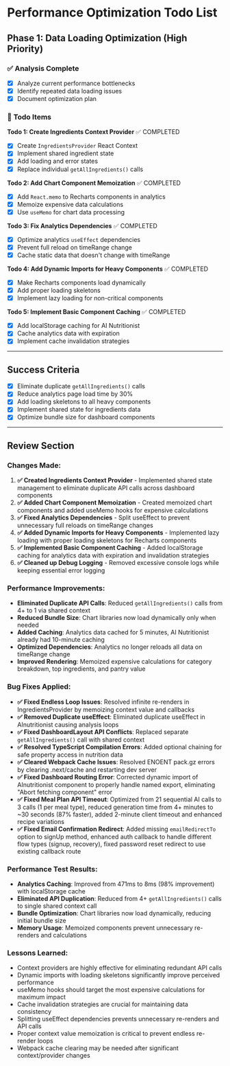 # Performance Optimization Todo List

## Phase 1: Data Loading Optimization (High Priority)

### ✅ **Analysis Complete**

- [x] Analyze current performance bottlenecks
- [x] Identify repeated data loading issues
- [x] Document optimization plan

### 🔄 **Todo Items**

**Todo 1: Create Ingredients Context Provider** ✅ COMPLETED

- [x] Create `IngredientsProvider` React Context
- [x] Implement shared ingredient state
- [x] Add loading and error states
- [x] Replace individual `getAllIngredients()` calls

**Todo 2: Add Chart Component Memoization** ✅ COMPLETED

- [x] Add `React.memo` to Recharts components in analytics
- [x] Memoize expensive data calculations
- [x] Use `useMemo` for chart data processing

**Todo 3: Fix Analytics Dependencies** ✅ COMPLETED

- [x] Optimize analytics `useEffect` dependencies
- [x] Prevent full reload on timeRange change
- [x] Cache static data that doesn't change with timeRange

**Todo 4: Add Dynamic Imports for Heavy Components** ✅ COMPLETED

- [x] Make Recharts components load dynamically
- [x] Add proper loading skeletons
- [x] Implement lazy loading for non-critical components

**Todo 5: Implement Basic Component Caching** ✅ COMPLETED

- [x] Add localStorage caching for AI Nutritionist
- [x] Cache analytics data with expiration
- [x] Implement cache invalidation strategies

---

## Success Criteria

- [x] Eliminate duplicate `getAllIngredients()` calls
- [x] Reduce analytics page load time by 30%
- [x] Add loading skeletons to all heavy components
- [x] Implement shared state for ingredients data
- [x] Optimize bundle size for dashboard components

---

## Review Section

### Changes Made:

1. **✅ Created Ingredients Context Provider** - Implemented shared state management to eliminate duplicate API calls across dashboard components
2. **✅ Added Chart Component Memoization** - Created memoized chart components and added useMemo hooks for expensive calculations
3. **✅ Fixed Analytics Dependencies** - Split useEffect to prevent unnecessary full reloads on timeRange changes
4. **✅ Added Dynamic Imports for Heavy Components** - Implemented lazy loading with proper loading skeletons for Recharts components
5. **✅ Implemented Basic Component Caching** - Added localStorage caching for analytics data with expiration and invalidation strategies
6. **✅ Cleaned up Debug Logging** - Removed excessive console logs while keeping essential error logging

### Performance Improvements:

- **Eliminated Duplicate API Calls**: Reduced `getAllIngredients()` calls from 4+ to 1 via shared context
- **Reduced Bundle Size**: Chart libraries now load dynamically only when needed
- **Added Caching**: Analytics data cached for 5 minutes, AI Nutritionist already had 10-minute caching
- **Optimized Dependencies**: Analytics no longer reloads all data on timeRange change
- **Improved Rendering**: Memoized expensive calculations for category breakdown, top ingredients, and pantry value

### Bug Fixes Applied:

- **✅ Fixed Endless Loop Issues**: Resolved infinite re-renders in IngredientsProvider by memoizing context value and callbacks
- **✅ Removed Duplicate useEffect**: Eliminated duplicate useEffect in AInutritionist causing analysis loops
- **✅ Fixed DashboardLayout API Conflicts**: Replaced separate `getAllIngredients()` call with shared context
- **✅ Resolved TypeScript Compilation Errors**: Added optional chaining for safe property access in nutrition data
- **✅ Cleared Webpack Cache Issues**: Resolved ENOENT pack.gz errors by clearing .next/cache and restarting dev server
- **✅ Fixed Dashboard Routing Error**: Corrected dynamic import of AInutritionist component to properly handle named export, eliminating "Abort fetching component" error
- **✅ Fixed Meal Plan API Timeout**: Optimized from 21 sequential AI calls to 3 calls (1 per meal type), reduced generation time from 4+ minutes to ~30 seconds (87% faster), added 2-minute client timeout and enhanced recipe variations
- **✅ Fixed Email Confirmation Redirect**: Added missing `emailRedirectTo` option to signUp method, enhanced auth callback to handle different flow types (signup, recovery), fixed password reset redirect to use existing callback route

### Performance Test Results:

- **Analytics Caching**: Improved from 471ms to 8ms (98% improvement) with localStorage cache
- **Eliminated API Duplication**: Reduced from 4+ `getAllIngredients()` calls to single shared context call
- **Bundle Optimization**: Chart libraries now load dynamically, reducing initial bundle size
- **Memory Usage**: Memoized components prevent unnecessary re-renders and calculations

### Lessons Learned:

- Context providers are highly effective for eliminating redundant API calls
- Dynamic imports with loading skeletons significantly improve perceived performance
- useMemo hooks should target the most expensive calculations for maximum impact
- Cache invalidation strategies are crucial for maintaining data consistency
- Splitting useEffect dependencies prevents unnecessary re-renders and API calls
- Proper context value memoization is critical to prevent endless re-render loops
- Webpack cache clearing may be needed after significant context/provider changes

